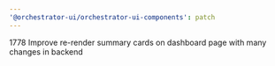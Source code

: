 ```yaml
---
'@orchestrator-ui/orchestrator-ui-components': patch
---
```


1778 Improve re-render summary cards on dashboard page with many changes in backend
